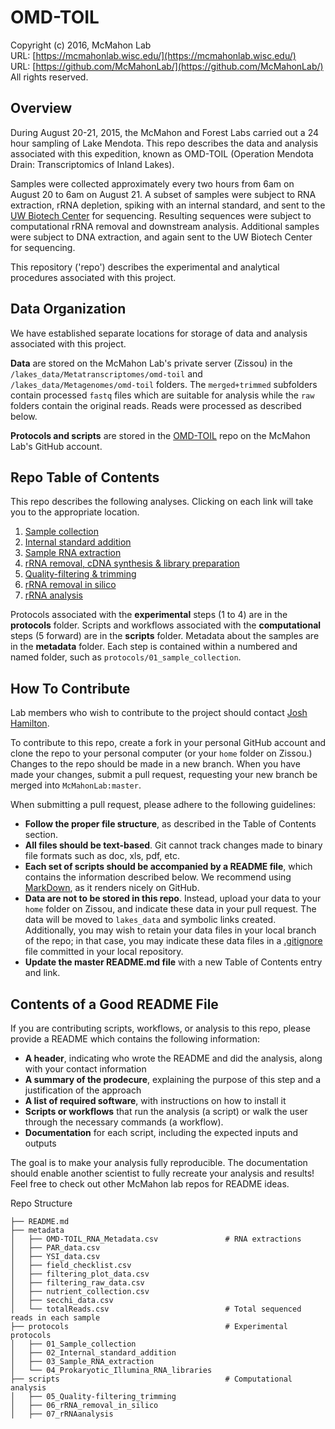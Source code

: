OMD-TOIL
===
Copyright (c) 2016, McMahon Lab  
URL: [https://mcmahonlab.wisc.edu/](https://mcmahonlab.wisc.edu/)  
URL: [https://github.com/McMahonLab/](https://github.com/McMahonLab/)  
All rights reserved.

Overview
--
During August 20-21, 2015, the McMahon and Forest Labs carried out a 24 hour sampling of Lake Mendota. This repo describes the data and analysis associated with this expedition, known as OMD-TOIL (Operation Mendota Drain: Transcriptomics of Inland Lakes).

Samples were collected approximately every two hours from 6am on August 20 to 6am on August 21. A subset of samples were subject to RNA extraction, rRNA depletion, spiking with an internal standard, and sent to the [UW Biotech Center](https://www.biotech.wisc.edu/) for sequencing. Resulting sequences were subject to computational rRNA removal and downstream analysis. Additional samples were subject to DNA extraction, and again sent to the UW Biotech Center for sequencing.

This repository ('repo') describes the experimental and analytical procedures associated with this project.

Data Organization
--
We have established separate locations for storage of data and analysis associated with this project.

__Data__ are stored on the McMahon Lab's private server (Zissou) in the `/lakes_data/Metatranscriptomes/omd-toil` and `/lakes_data/Metagenomes/omd-toil` folders. The `merged+trimmed` subfolders contain processed `fastq` files which are suitable for analysis while the `raw` folders contain the original reads. Reads were processed as described below.

__Protocols and scripts__ are stored in the [OMD-TOIL](https://github.com/McMahonLab/OMD-TOIL) repo on the McMahon Lab's GitHub account.

Repo Table of Contents
--
This repo describes the following analyses. Clicking on each link will take you to the appropriate location.

01. [Sample collection](protocols/01_Sample_collection/README.md)
02. [Internal standard addition](protocols/02_Internal_standard_addition/README.md)
03. [Sample RNA extraction](protocols/03_Sample_RNA_extraction/README.md)
04. [rRNA removal, cDNA synthesis & library preparation](protocols/04_Prokaryotic_Illumina_RNA_libraries/README.md)
05. [Quality-filtering & trimming](scripts/05_Quality-filtering_trimming/README.md)
06. [rRNA removal in silico](scripts/06_rRNA_removal_in_silico/README.md)
07. [rRNA analysis](scripts/07_rRNAanalysis/README.md)

Protocols associated with the __experimental__ steps (1 to 4) are in the __protocols__ folder. Scripts and workflows associated with the __computational__ steps (5 forward) are in the __scripts__ folder. Metadata about the samples are in the __metadata__ folder. Each step is contained within a numbered and named folder, such as `protocols/01_sample_collection`.

How To Contribute
--
Lab members who wish to contribute to the project should contact [Josh Hamilton](https://github.com/joshamilton).

To contribute to this repo, create a fork in your personal GitHub account and clone the repo to your personal computer (or your `home` folder on Zissou.) Changes to the repo should be made in a new branch. When you have made your changes, submit a pull request, requesting your new branch be merged into `McMahonLab:master`.

When submitting a pull request, please adhere to the following guidelines:

* __Follow the proper file structure__, as described in the Table of Contents section.
* __All files should be text-based__. Git cannot track changes made to binary file formats such as doc, xls, pdf, etc.
* __Each set of scripts should be accompanied by a README file__, which contains the information described below. We recommend using [MarkDown](https://help.github.com/articles/markdown-basics/), as it renders nicely on GitHub.
* __Data are not to be stored in this repo__. Instead, upload your data to your `home` folder on Zissou, and indicate these data in your pull request. The data will be moved to `lakes_data` and symbolic links created. Additionally, you may wish to retain your data files in your local branch of the repo; in that case, you may indicate these data files in a [.gitignore](https://help.github.com/articles/ignoring-files/) file committed in your local repository.
* __Update the master README.md file__ with a new Table of Contents entry and link.

Contents of a Good README File
--
If you are contributing scripts, workflows, or analysis to this repo, please provide a README which contains the following information:

* __A header__, indicating who wrote the README and did the analysis, along with your contact information
* __A summary of the prodecure__, explaining the purpose of this step and a justification of the approach
* __A list of required software__, with instructions on how to install it
* __Scripts or workflows__ that run the analysis (a script) or walk the user through the necessary commands (a workflow).
* __Documentation__ for each script, including the expected inputs and outputs

The goal is to make your analysis fully reproducible. The documentation should enable another scientist to fully recreate your analysis and results! Feel free to check out other McMahon lab repos for README ideas.

Repo Structure

    ├── README.md
    ├── metadata
    │   ├── OMD-TOIL_RNA_Metadata.csv               # RNA extractions
    │   ├── PAR_data.csv
    │   ├── YSI_data.csv
    │   ├── field_checklist.csv
    │   ├── filtering_plot_data.csv
    │   ├── filtering_raw_data.csv
    │   ├── nutrient_collection.csv
    │   ├── secchi_data.csv
    │   └── totalReads.csv                          # Total sequenced reads in each sample
    ├── protocols                                   # Experimental protocols
    │   ├── 01_Sample_collection
    │   ├── 02_Internal_standard_addition
    │   ├── 03_Sample_RNA_extraction
    │   └── 04_Prokaryotic_Illumina_RNA_libraries
    ├── scripts                                     # Computational analysis
    │   ├── 05_Quality-filtering_trimming
    │   ├── 06_rRNA_removal_in_silico
    │   ├── 07_rRNAanalysis
